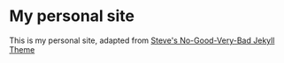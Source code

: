 My personal site
=====================================

This is my personal site, adapted from [Steve's No-Good-Very-Bad Jekyll Theme](http://svmiller.github.io)
